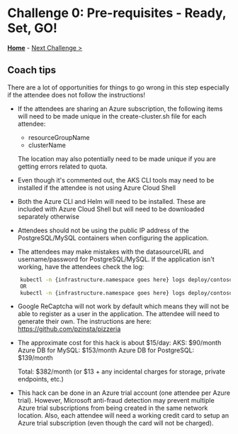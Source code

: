 # Challenge 0: Pre-requisites - Ready, Set, GO!

**[Home](./README.md)** - [Next Challenge >](./01-assessment.md)

## Coach tips

There are a lot of opportunities for things to go wrong in this step especially if the attendee does not follow the instructions!

* If the attendees are sharing an Azure subscription, the following items will need to be made unique in the create-cluster.sh file for each attendee:

    * resourceGroupName
    * clusterName

    The location may also potentially need to be made unique if you are getting errors related to quota.

*  Even though it's commented out, the AKS CLI tools may need to be installed if the attendee is not using Azure Cloud Shell

* Both the Azure CLI and Helm will need to be installed. These are included with Azure Cloud Shell but will need to be downloaded separately otherwise

* Attendees should not be using the public IP address of the PostgreSQL/MySQL containers when configuring the application.

* The attendees may make mistakes with the datasourceURL and username/password for PostgreSQL/MySQL. If the application isn't working, have the attendees check the log:

```bash
    kubectl -n {infrastructure.namespace goes here} logs deploy/contosopizza --tail=5000
    OR
    kubectl -n {infrastructure.namespace goes here} logs deploy/contosopizza
```

* Google ReCaptcha will not work by default which means they will not be able to register as a user in the application. The attendee will need to generate their own. The instructions are here: https://github.com/pzinsta/pizzeria

* The approximate cost for this hack is about $15/day:
    AKS: $90/month
    Azure DB for MySQL: $153/month
    Azure DB for PostgreSQL: $139/month

    Total: $382/month (or $13 + any incidental charges for storage, private endpoints, etc.)

* This hack can be done in an Azure trial account (one attendee per Azure trial). However, Microsoft anti-fraud detection may prevent multiple Azure trial subscriptions from being created in the same network location. Also, each attendee will need a working credit card to setup an Azure trial subscription (even though the card will not be charged).



